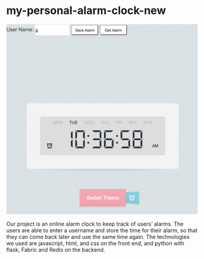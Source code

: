 # my-personal-alarm-clock-new

![Alt text](/assets/screenshot.png?raw=true "Alarm")

Our project is an online alarm clock to keep track of users’ alarms. The users are able to enter a username and store the time for their alarm, so that they can come back later and use the same time again. The technologies we used are javascript, html, and css on the front end, and python with flask, Fabric and Redis on the backend. 


